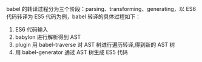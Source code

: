 babel 的转译过程分为三个阶段：parsing、transforming、generating，以 ES6 代码转译为 ES5 代码为例，babel 转译的具体过程如下：   

1. ES6 代码输入  
2. babylon 进行解析得到 AST  
3. plugin 用 babel-traverse 对 AST 树进行遍历转译,得到新的 AST 树  
4. 用 babel-generator 通过 AST 树生成 ES5 代码  